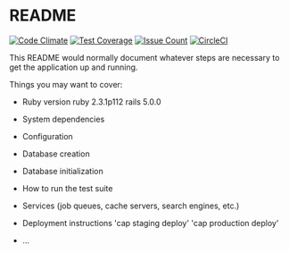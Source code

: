 # README

[![Code Climate](https://codeclimate.com/github/smikulic/stash_api/badges/gpa.svg)](https://codeclimate.com/github/smikulic/stash_api)
[![Test Coverage](https://codeclimate.com/github/smikulic/stash_api/badges/coverage.svg)](https://codeclimate.com/github/smikulic/stash_api/coverage)
[![Issue Count](https://codeclimate.com/github/smikulic/stash_api/badges/issue_count.svg)](https://codeclimate.com/github/smikulic/stash_api)
[![CircleCI](https://circleci.com/gh/smikulic/stash_api.svg?style=svg)](https://circleci.com/gh/smikulic/stash_api)

This README would normally document whatever steps are necessary to get the
application up and running.

Things you may want to cover:

* Ruby version
ruby 2.3.1p112
rails 5.0.0

* System dependencies

* Configuration

* Database creation

* Database initialization

* How to run the test suite

* Services (job queues, cache servers, search engines, etc.)

* Deployment instructions
'cap staging deploy'
'cap production deploy'

* ...
